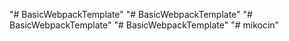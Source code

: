 "# BasicWebpackTemplate" 
"# BasicWebpackTemplate" 
"# BasicWebpackTemplate" 
"# BasicWebpackTemplate" 
"# mikocin" 
